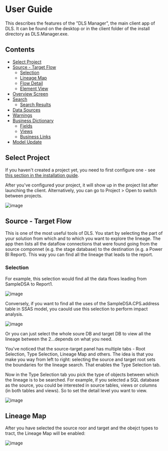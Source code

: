 # User Guide

This describes the features of the "DLS Manager", the main client app of DLS. It can be found on the desktop or in the client folder of the install directory as DLS.Manager.exe.

## Contents

- [Select Project](#select-project)
- [Source - Target Flow](#source---target-flow)
  - [Selection](#selection)
  - [Lineage Map](#lineage-map)
  - [Flow Detail](#flow-detail)
  - [Element View](#element-view)
- [Overview Screen](#overview-screen)
- [Search](#search)
  - [Search Results](#search-results)
- [Data Sources](#data-sources)
- [Warnings](#warnings)
- [Business Dictionary](#business-dictionary)
  - [Fields](#fields)
  - [Views](#views)
  - [Business Links](#business-links)
- [Model Update](#model-update)

## Select Project
If you haven't created a project yet, you need to first configure one - see [this section in the installation guide](https://rjankovic.github.io/DLS/install_guide#create-project).
  
After you've configured your project, it will show up in the project list after launching the client. Alternatively, you can go to Project > Open to switch between projects.
  
![image](https://user-images.githubusercontent.com/2221666/167940535-e97c3c28-e100-427f-9c02-355d3255988d.png)

## Source - Target  Flow
  
This is one of the most useful tools of DLS. You start by selecting the part of your solution from which and to which you want to explore the lineage. The app then lists all the dataflow connections that were found going from the source componnet (e.g. the stage database) to the destination (e.g. a Power BI Report). This way you can find all the lineage that leads to the report.

### Selection

For example, this selection would find all the data flows leading from SampleDSA to Report1.  
  
![image](https://user-images.githubusercontent.com/2221666/167944261-256cec46-660f-414b-9bcb-688ba0c3be0e.png)  
  
Conversely, if you want to find all the uses of the SampleDSA.CPS.address table in SSAS model, you caould use this selection to perform impact analysis.  
  
![image](https://user-images.githubusercontent.com/2221666/167944519-2fca5f4e-1767-47d5-98d4-a1784600be5a.png)

Or you can just select the whole soure DB and target DB to view all the lineage between the 2...depends on what you need.

You've noticed that the source-target panel has multiple tabs - Root Selection, Type Selection, Lineage Map and others. The idea is that you make you way from left to right: selecting the source and target root sets the boundaries for the lineage search. That enables the Type Selection tab.
  
Now in the Type Selection tab you pick the type of objects between which the lineage is to be searched. For example, if you selected a SQL database as the source, you could be interested in source tables, views or columns (in both tables and views). So to set the detail level you want to view.

![image](https://user-images.githubusercontent.com/2221666/167945552-69c6d942-a215-41c8-927b-e35b10d488dd.png)

## Lineage Map
After you have selected the source roor and target and the obejct types to tract, the Lineage Map will be enabled:
  
![image](https://user-images.githubusercontent.com/2221666/167949394-dc4e1160-16fc-4f19-bdf1-8f015b4cef1c.png)



